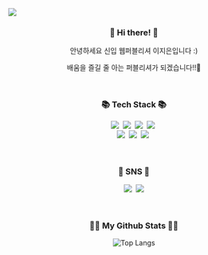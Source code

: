 <img src="https://capsule-render.vercel.app/api?type=waving&color=auto&height=200&section=header&text=Hi!%20I'm%20Jieun!&fontSize=70"/>

<h3 align="center">👋 Hi there! 👋</h3>
<p align="center">안녕하세요 신입 웹퍼블리셔 이지은입니다 :)</p>
<p align="center">배움을 즐길 줄 아는 퍼블리셔가 되겠습니다!!🙋</p>
<br/>

<h3 align="center">📚 Tech Stack 📚</h3>
<p align="center">
  <img src="https://img.shields.io/badge/HTML5-E34F26?style=flat-square&logo=html5&logoColor=white"/></a>&nbsp 
  <img src="https://img.shields.io/badge/CSS3-1572B6?style=flat-square&logo=css3&logoColor=white"/></a>&nbsp
  <img src="https://img.shields.io/badge/Javascript-ffb13b?style=flat-square&logo=javascript&logoColor=white"/></a>&nbsp 
  <img src="https://img.shields.io/badge/jQuery-0769AD?style=flat-square&logo=jquery&logoColor=white"/></a>&nbsp 
  <br>
  <img src="https://img.shields.io/badge/github-181717?style=flat-square&logo=github&logoColor=white"/></a>&nbsp 
  <img src="https://img.shields.io/badge/git-F05032?style=flat-square&logo=git&logoColor=white"/></a>&nbsp 
  <img src="https://img.shields.io/badge/Visual Studio Code-007ACC?style=flat-square&logo=visualstudiocode&logoColor=white"/></a>&nbsp 
</p>
<br/>

<h3 align="center">💜 SNS 💜</h3>
<p align="center">
  <a href="https://instagram.com/822days?igshid=OGQ5ZDc2ODk2ZA=="><img src="https://img.shields.io/badge/Instagram-E4405F?style=flat-square&logo=Instagram&logoColor=white&link="https://instagram.com/822days?igshid=OGQ5ZDc2ODk2ZA=="/></a>&nbsp
  <a href="mailto:zeeun0822@gmail.com"><img src="https://img.shields.io/badge/Gmail-d14836?style=flat-square&logo=Gmail&logoColor=white&link=zeeun0822@gmail.com"/></a>
</p>
<br/>

<h3 align="center">👩‍💻 My Github Stats 👩‍💻</h3>
<div align="center">

![Top Langs](https://github-readme-stats.vercel.app/api/top-langs/?username=jieun822&layout=compact)

</div>

